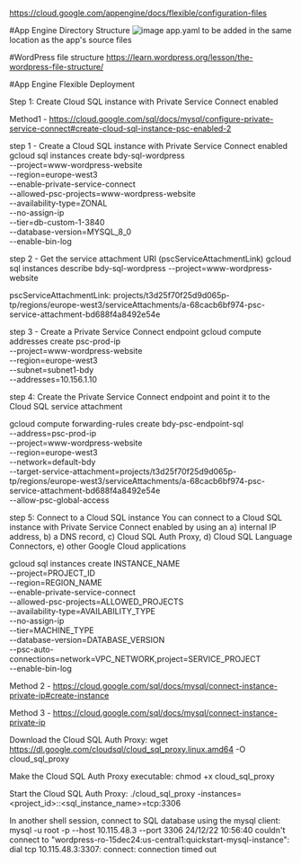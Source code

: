 https://cloud.google.com/appengine/docs/flexible/configuration-files


#App Engine Directory Structure
![image](https://github.com/user-attachments/assets/ca883b01-04d7-4149-bcb1-273098c39ac6)
app.yaml to be added in the same location as the app's source files

#WordPress file structure
https://learn.wordpress.org/lesson/the-wordpress-file-structure/

#App Engine Flexible Deployment

Step 1: Create Cloud SQL instance with Private Service Connect enabled

Method1 - 
https://cloud.google.com/sql/docs/mysql/configure-private-service-connect#create-cloud-sql-instance-psc-enabled-2

step 1 - Create a Cloud SQL instance with Private Service Connect enabled
gcloud sql instances create bdy-sql-wordpress \
--project=www-wordpress-website \
--region=europe-west3 \
--enable-private-service-connect \
--allowed-psc-projects=www-wordpress-website \
--availability-type=ZONAL \
--no-assign-ip \
--tier=db-custom-1-3840 \
--database-version=MYSQL_8_0 \
--enable-bin-log


step 2 - Get the service attachment URI (pscServiceAttachmentLink)
gcloud sql instances describe bdy-sql-wordpress --project=www-wordpress-website

pscServiceAttachmentLink: projects/t3d25f70f25d9d065p-tp/regions/europe-west3/serviceAttachments/a-68cacb6bf974-psc-service-attachment-bd688f4a8492e54e


step 3 - Create a Private Service Connect endpoint
gcloud compute addresses create psc-prod-ip \
--project=www-wordpress-website \
--region=europe-west3 \
--subnet=subnet1-bdy \
--addresses=10.156.1.10

step 4: Create the Private Service Connect endpoint and point it to the Cloud SQL service attachment

gcloud compute forwarding-rules create bdy-psc-endpoint-sql \
--address=psc-prod-ip \
--project=www-wordpress-website \
--region=europe-west3 \
--network=default-bdy \
--target-service-attachment=projects/t3d25f70f25d9d065p-tp/regions/europe-west3/serviceAttachments/a-68cacb6bf974-psc-service-attachment-bd688f4a8492e54e \
--allow-psc-global-access

step 5: Connect to a Cloud SQL instance
You can connect to a Cloud SQL instance with Private Service Connect enabled by using an 
 a) internal IP address, 
 b) a DNS record, 
 c) Cloud SQL Auth Proxy, 
 d) Cloud SQL Language Connectors, 
 e) other Google Cloud applications


gcloud sql instances create INSTANCE_NAME \
--project=PROJECT_ID \
--region=REGION_NAME \
--enable-private-service-connect \
--allowed-psc-projects=ALLOWED_PROJECTS \
--availability-type=AVAILABILITY_TYPE \
--no-assign-ip \
--tier=MACHINE_TYPE \
--database-version=DATABASE_VERSION \
--psc-auto-connections=network=VPC_NETWORK,project=SERVICE_PROJECT \
--enable-bin-log

Method 2 - https://cloud.google.com/sql/docs/mysql/connect-instance-private-ip#create-instance


Method 3 - https://cloud.google.com/sql/docs/mysql/connect-instance-private-ip

Download the Cloud SQL Auth Proxy:
wget https://dl.google.com/cloudsql/cloud_sql_proxy.linux.amd64 -O cloud_sql_proxy

Make the Cloud SQL Auth Proxy executable:
chmod +x cloud_sql_proxy

Start the Cloud SQL Auth Proxy:
./cloud_sql_proxy -instances=<project_id>:<region>:<sql_instance_name>=tcp:3306

In another shell session, connect to SQL database using the mysql client:
mysql -u root -p --host 10.115.48.3 --port 3306
24/12/22 10:56:40 couldn't connect to "wordpress-ro-15dec24:us-central1:quickstart-mysql-instance": dial tcp 10.115.48.3:3307: connect: connection timed out



